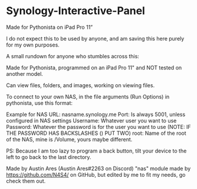 # Synology-Interactive-Panel
Made for Pythonista on iPad Pro 11” 

I do not expect this to be used by anyone, and am saving this here purely for my own purposes.

A small rundown for anyone who stumbles across this:

Made for Pythonista, programmed on an iPad Pro 11" and NOT tested on another model.

Can view files, folders, and images, working on viewing files.

To connect to your own NAS, in the file arguments (Run Options) in pythonista, use this format:

<NAS URL> <Port> <Username> <Password> <root> 
  Example for NAS URL: nasname.synology.me
  Port: Is always 5001, unless configured in NAS settings
  Username: Whatever user you want to use
  Password: Whatever the password is for the user you want to use (NOTE: IF THE PASSWORD HAS BACKSLASHES (\) PUT TWO)
  root: Name of the root of the NAS, mine is /Volume, yours maybe different. 



PS: Because I am too lazy to program a back button, tilt your device to the left to go back to the last directory.
  
  Made by Austin Ares (Austin Ares#2263 on Discord)
  "nas" module made by https://github.com/N4S4/ on GitHub, but edited by me to fit my needs, go check them out.
